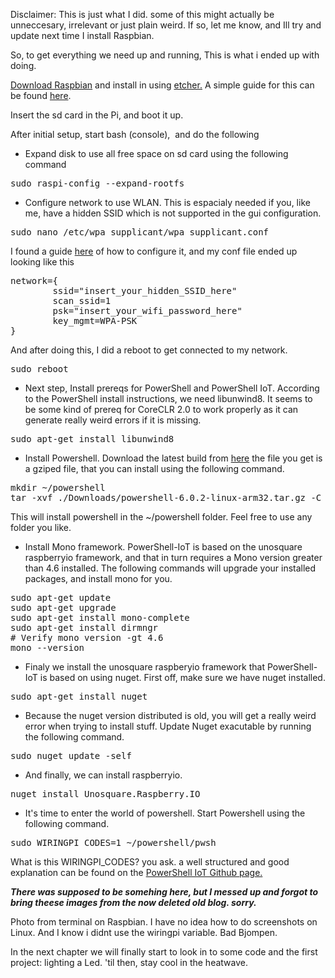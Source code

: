 Disclaimer: This is just what I did. some of this might actually be unneccesary, irrelevant or just plain weird. If so, let me know, and Ill try and update next time I install Raspbian.

So, to get everything we need up and running,
This is what i ended up with doing.

<a href="https://www.raspberrypi.org/downloads/raspbian/">Download Raspbian</a> and install in using <a href="https://etcher.io/">etcher.</a>
A simple guide for this can be found <a href="https://www.raspberrypi.org/documentation/installation/installing-images/README.md">here</a>.

Insert the sd card in the Pi, and boot it up.

After initial setup, start bash (console),  and do the following
<ul>
 	<li>Expand disk to use all free space on sd card using the following command</li>
</ul>
<pre class="psconsole">sudo raspi-config --expand-rootfs</pre>
<ul>
 	<li>Configure network to use WLAN. This is espacialy needed if you, like me, have a hidden SSID which is not supported in the gui configuration.</li>
</ul>
<pre class="psconsole">sudo nano /etc/wpa_supplicant/wpa_supplicant.conf 
</pre>
I found a guide <a href="https://raspi.tv/2017/how-to-auto-connect-your-raspberry-pi-to-a-hidden-ssid-wifi-network">here</a> of how to configure it, and my conf file ended up looking like this
<pre class="psconsole">network={
        ssid="insert_your_hidden_SSID_here"
        scan_ssid=1
        psk="insert_your_wifi_password_here"
        key_mgmt=WPA-PSK
}
</pre>
And after doing this, I did a reboot to get connected to my network.
<pre class="psconsole">sudo reboot
</pre>
<ul>
 	<li>Next step, Install prereqs for PowerShell and PowerShell IoT.
According to the PowerShell install instructions, we need libunwind8.
It seems to be some kind of prereq for CoreCLR 2.0 to work properly as it can generate really weird errors if it is missing.</li>
</ul>
<pre class="psconsole">sudo apt-get install libunwind8
</pre>
<ul>
 	<li>Install Powershell. Download the latest build from <a href="https://github.com/PowerShell/PowerShell">here</a>
the file you get is a gziped file, that you can install using the following command.</li>
</ul>
<pre class="psconsole">mkdir ~/powershell
tar -xvf ./Downloads/powershell-6.0.2-linux-arm32.tar.gz -C ~/powershell/
</pre>
This will install powershell in the ~/powershell folder. Feel free to use any folder you like.
<ul>
 	<li>Install Mono framework. PowerShell-IoT is based on the unosquare raspberryio framework, and that in turn requires a Mono version greater than 4.6 installed. The following commands will upgrade your installed packages, and install mono for you.</li>
</ul>
<pre class="psconsole">sudo apt-get update
sudo apt-get upgrade
sudo apt-get install mono-complete
sudo apt-get install dirmngr
# Verify mono version -gt 4.6
mono --version
</pre>
<ul>
 	<li>Finaly we install the unosquare raspberyio framework that PowerShell-IoT is based on using nuget. First off, make sure we have nuget installed.</li>
</ul>
<pre class="psconsole">sudo apt-get install nuget
</pre>
<ul>
 	<li>Because the nuget version distributed is old, you will get a really weird error when trying to install stuff. Update Nuget exacutable by running the following command.</li>
</ul>
<pre class="psconsole">sudo nuget update -self
</pre>
<ul>
 	<li>And finally, we can install raspberryio.</li>
</ul>
<pre class="psconsole">nuget install Unosquare.Raspberry.IO
</pre>
<ul>
 	<li>It's time to enter the world of powershell. Start Powershell using the following command.</li>
</ul>
<pre class="psconsole">sudo WIRINGPI_CODES=1 ~/powershell/pwsh
</pre>
What is this WIRINGPI_CODES? you ask. a well structured and good explanation can be found on the <a href="https://github.com/PowerShell/PowerShell-IoT#about-wiringpi_codes-environment-variable">PowerShell IoT Github page.</a>

***There was supposed to be somehing here, but I messed up and forgot to bring theese images from the now deleted old blog. sorry.***

Photo from terminal on Raspbian. I have no idea how to do screenshots on Linux. And I know i didnt use the wiringpi variable. Bad Bjompen.

In the next chapter we will finally start to look in to some code and the first project: lighting a Led. 'til then, stay cool in the heatwave.